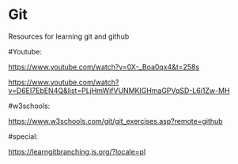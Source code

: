 # Git
Resources for learning git and github


#Youtube:

https://www.youtube.com/watch?v=0X-_Boa0qx4&t=258s

https://www.youtube.com/watch?v=D6EI7EbEN4Q&list=PLjHmWifVUNMKIGHmaGPVqSD-L6i1Zw-MH


#w3schools:

https://www.w3schools.com/git/git_exercises.asp?remote=github


#special:

https://learngitbranching.js.org/?locale=pl